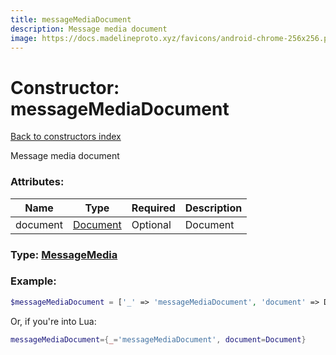 ```yaml
---
title: messageMediaDocument
description: Message media document
image: https://docs.madelineproto.xyz/favicons/android-chrome-256x256.png
---
```

# Constructor: messageMediaDocument  
[Back to constructors index](index.md)



Message media document

### Attributes:

| Name     |    Type       | Required | Description |
|----------|---------------|----------|-------------|
|document|[Document](../types/Document.md) | Optional|Document|



### Type: [MessageMedia](../types/MessageMedia.md)


### Example:

```php
$messageMediaDocument = ['_' => 'messageMediaDocument', 'document' => Document];
```  


Or, if you're into Lua:

```lua
messageMediaDocument={_='messageMediaDocument', document=Document}

```


